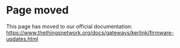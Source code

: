 # Page moved

This page has moved to our official documentation: https://www.thethingsnetwork.org/docs/gateways/kerlink/firmware-updates.html
